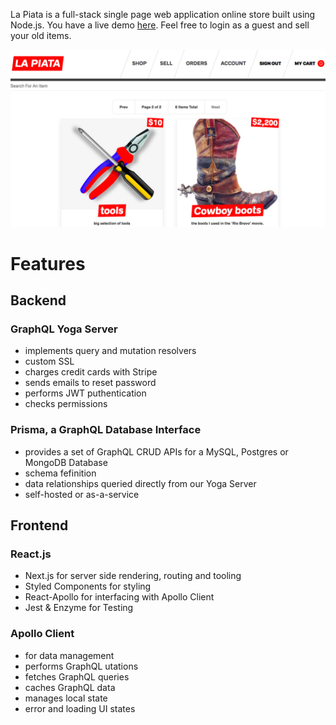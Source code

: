  La Piata is a full-stack single page web application online store built using Node.js. You have a live demo [here](https://project-ike.herokuapp.com/#/). Feel free to login as a guest and sell your old items.

![](https://github.com/Bogdan18b/online_store/blob/master/demo.png)

# Features
## Backend
### GraphQL Yoga Server
 - implements query and mutation resolvers
 - custom SSL
 - charges credit cards with Stripe
 - sends emails to reset password
 - performs JWT puthentication
 - checks permissions
### Prisma, a GraphQL Database Interface
 - provides a set of GraphQL CRUD APIs for a MySQL, Postgres or MongoDB Database
 - schema fefinition
 - data relationships queried directly from our Yoga Server
 - self-hosted or as-a-service
## Frontend
### React.js
 - Next.js for server side rendering, routing and tooling
 - Styled Components for styling
 - React-Apollo for interfacing with Apollo Client
 - Jest & Enzyme for Testing
### Apollo Client
 - for data management
 - performs GraphQL utations
 - fetches GraphQL queries
 - caches GraphQL data
 - manages local state
 - error and loading UI states
